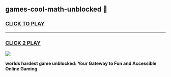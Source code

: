 
## games-cool-math-unblocked 👋
<h3>
<a href="https://premium.freeplayer.one?title=games-cool-math-unblocked&ref=14F">CLICK TO PLAY</a></h3>
<hr>

<h3>
<a href="https://premium.freeplayer.one?title=games-cool-math-unblocked&ref=14F">CLICK 2 PLAY</a>
  
</h3>

<a href="https://premium.freeplayer.one?title=games-cool-math-unblocked&ref=12F/"><img src="https://clearcache.store/games.png"></a>


**worlds hardest game unblocked: Your Gateway to Fun and Accessible Online Gaming**
